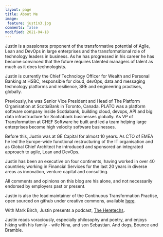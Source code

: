 ```yaml
---
layout: page
title: About Me
image: 
 feature: justin3.jpg
comments: false
modified: 2021-04-18
---
```


Justin is a passionate proponent of the transformative potential of Agile, Lean and DevOps in large enterprises and the transformational role of technology leaders in business. As he has progressed in his career he has become convinced that the future requires talented managers of talent as much as it does technologists. 

Justin is currently the Chief Technology Officer for Wealth and Personal Banking at HSBC, responsible for cloud, devOps, data and messaging technology platforms and resilience, SRE and engineering practises, globally. 

Previously, he was Senior Vice President and Head of The Platform Organisation at ScotiaBank in Toronto, Canada. PLATO was a platform software company inside Scotiabank, building cloud, devops, API and big data infrastructure for Scotiabank businesses globally.  As VP of Transformation at CHEF Software he built and led a team helping large enterprises become high velocity software businesses.

Before this, Justin was at GE Capital for almost 10 years. As CTO of EMEA he led the Europe-wide functional restructuring of the IT organisation and as Global Chief Architect he introduced and sponsored an integrated approach to agile, Lean and DevOps.

Justin has been an executive on four continents, having worked in over 40 countries; working in Financial Services for the last 20 years in diverse areas as innovation, venture capital and consulting.

All comments and opinions on this blog are his alone, and not necessarily endorsed by employers past or present.

Justin is also the lead maintainer of the Continuous Transformation Practise, open sourced on github under creative commons, available [here](https://github.com/dromologue/ContinuousTransformation).

With Mark Birch, Justin presents a podcast, [The Heretechs](https://heretechs.io/). 

Justin reads voraciously, especially philosophy and poetry, and enjoys hiking with his family - wife Nina, and son Sebastian. And dogs, Bounce and Bramble.